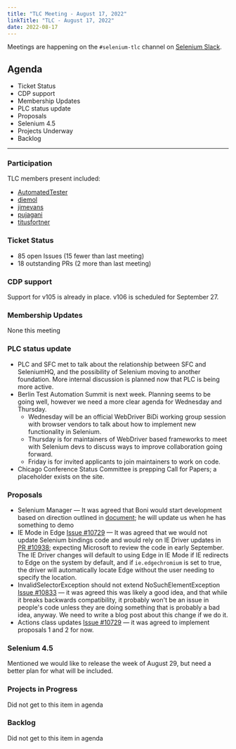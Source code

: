```yaml
---
title: "TLC Meeting - August 17, 2022"
linkTitle: "TLC - August 17, 2022"
date: 2022-08-17
---
```


Meetings are happening on the `#selenium-tlc` channel on [Selenium Slack](https://selenium.dev/support).

## Agenda
* Ticket Status 
* CDP support
* Membership Updates
* PLC status update
* Proposals
* Selenium 4.5
* Projects Underway
* Backlog

***

### Participation

TLC members present included:
* [AutomatedTester]
* [diemol]
* [jimevans]
* [pujagani]
* [titusfortner]

### Ticket Status

* 85 open Issues (15 fewer than last meeting)
* 18 outstanding PRs (2 more than last meeting)

### CDP support
Support for v105 is already in place.
v106 is scheduled for September 27.

### Membership Updates

None this meeting

### PLC status update

* PLC and SFC met to talk about the relationship between SFC and SeleniumHQ, and the possibility of Selenium moving to
another foundation. More internal discussion is planned now that PLC is being more active.
* Berlin Test Automation Summit is next week. Planning seems to be going well, however we need a more clear agenda for Wednesday and Thursday.
  * Wednesday will be an official WebDriver BiDi working group session with 
browser vendors to talk about how to implement new functionality in Selenium. 
  * Thursday is for maintainers of WebDriver based frameworks to meet with Selenium devs 
to discuss ways to improve collaboration going forward. 
  * Friday is for invited applicants to join maintainers to work on code.
* Chicago Conference Status
  Committee is prepping Call for Papers; a placeholder exists on the site.

### Proposals

* Selenium Manager — It was agreed that Boni would start development based on direction outlined in
[document](https://docs.google.com/document/d/16TwXLJdeW1r4QHp8PlqC-7C4Max1HV25hZGkK5eGUKQ/edit#heading=h.uz3z4e5kmnok); 
he will update us when he has something to demo
* IE Mode in Edge [Issue #10729](https://github.com/SeleniumHQ/selenium/issues/10729) — It was agreed that we would
not update Selenium bindings code and would rely on IE Driver updates in [PR #10938](https://github.com/SeleniumHQ/selenium/pull/10938); 
expecting Microsoft to review the code in early September. The IE Driver changes will default to using Edge in IE Mode
if IE redirects to Edge on the system by default, and if `ie.edgechromium` is set to true, the driver will automatically
locate Edge without the user needing to specify the location.
* InvalidSelectorException should not extend NoSuchElementException [Issue #10833](https://github.com/SeleniumHQ/selenium/issues/10833) — 
it was agreed this was likely a good idea, and that while it breaks backwards compatibility, it probably won't be 
an issue in people's code unless they are doing something that is probably a bad idea, anyway. We need to write a 
blog post about this change if we do it.
* Actions class updates [Issue #10729](https://github.com/SeleniumHQ/selenium/issues/10729) — it was agreed to 
implement proposals 1 and 2 for now.

### Selenium 4.5

Mentioned we would like to release the week of August 29, but need a better plan for what will be included.

### Projects in Progress

Did not get to this item in agenda

### Backlog

Did not get to this item in agenda


[AutomatedTester]: https://github.com/AutomatedTester/
[diemol]: https://github.com/diemol/
[jimevans]: https://github.com/jimevans/
[pujagani]: https://github.com/pujagani/
[titusfortner]: https://github.com/titusfortner/
